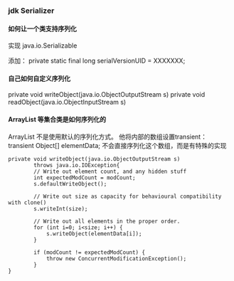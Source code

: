 ### jdk Serializer

#### 如何让一个类支持序列化
实现  java.io.Serializable

添加： private static final long serialVersionUID = XXXXXXX;

#### 自己如何自定义序列化
private void writeObject(java.io.ObjectOutputStream s)
private void readObject(java.io.ObjectInputStream s)

#### ArrayList 等集合类是如何序列化的
ArrayList 不是使用默认的序列化方式。
他将内部的数组设置transient：
transient Object[] elementData; 
不会直接序列化这个数组，而是有特殊的实现

```
private void writeObject(java.io.ObjectOutputStream s)
        throws java.io.IOException{
        // Write out element count, and any hidden stuff
        int expectedModCount = modCount;
        s.defaultWriteObject();

        // Write out size as capacity for behavioural compatibility with clone()
        s.writeInt(size);

        // Write out all elements in the proper order.
        for (int i=0; i<size; i++) {
            s.writeObject(elementData[i]);
        }

        if (modCount != expectedModCount) {
            throw new ConcurrentModificationException();
        }
}
```

